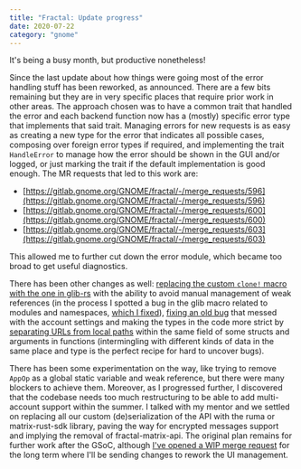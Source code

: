 ```yaml
---
title: "Fractal: Update progress"
date: 2020-07-22
category: "gnome"
---
```

It's being a busy month, but productive nonetheless!

Since the last update about how things were going most of the error handling
stuff has been reworked, as announced. There are a few bits remaining but they
are in very specific places that require prior work in other areas. The approach
chosen was to have a common trait that handled the error and each backend
function now has a (mostly) specific error type that implements that said trait.
Managing errors for new requests is as easy as creating a new type for the error
that indicates all possible cases, composing over foreign error types if
required, and implementing the trait `HandleError` to manage how the error
should be shown in the GUI and/or logged, or just marking the trait if the
default implementation is good enough. The MR requests that led to this work
are:

* [https://gitlab.gnome.org/GNOME/fractal/-/merge_requests/596](https://gitlab.gnome.org/GNOME/fractal/-/merge_requests/596)
* [https://gitlab.gnome.org/GNOME/fractal/-/merge_requests/600](https://gitlab.gnome.org/GNOME/fractal/-/merge_requests/600)
* [https://gitlab.gnome.org/GNOME/fractal/-/merge_requests/603](https://gitlab.gnome.org/GNOME/fractal/-/merge_requests/603)

This allowed me to further cut down the error module, which became too broad to
get useful diagnostics.

There has been other changes as well: [replacing the custom `clone!` macro with
the one in glib-rs](https://gitlab.gnome.org/GNOME/fractal/-/merge_requests/598)
with the ability to avoid manual management of weak references (in the process I
spotted a bug in the glib macro related to modules and namespaces, [which I
fixed](https://github.com/gtk-rs/glib/pull/662)), [fixing an old
bug](https://gitlab.gnome.org/GNOME/fractal/-/merge_requests/599) that messed
with the account settings and making the types in the code more strict by
[separating URLs from local paths](https://gitlab.gnome.org/GNOME/fractal/-/merge_requests/606)
within the same field of some structs and arguments in functions (intermingling
with different kinds of data in the same place and type is the perfect recipe
for hard to uncover bugs).

There has been some experimentation on the way, like trying to remove `AppOp`
as a global static variable and weak reference, but there were many blockers to
achieve them. Moreover, as I progressed further, I discovered that the codebase
needs too much restructuring to be able to add multi-account support within the
summer. I talked with my mentor and we settled on replacing all our custom
(de)serialization of the API with the ruma or matrix-rust-sdk library, paving
the way for encrypted messages support and implying the removal of
fractal-matrix-api. The original plan remains for further work after the GSoC,
although [I've opened a WIP merge request](https://gitlab.gnome.org/GNOME/fractal/-/merge_requests/607)
for the long term where I'll be sending changes to rework the UI management.
